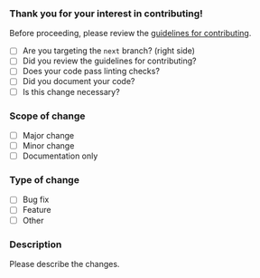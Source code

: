 ### Thank you for your interest in contributing!
Before proceeding, please review the [guidelines for contributing](https://github.com/ZPTXDev/Quaver/blob/master/CONTRIBUTING.md).

- [ ] Are you targeting the `next` branch? (right side)
- [ ] Did you review the guidelines for contributing?
- [ ] Does your code pass linting checks?
- [ ] Did you document your code?
- [ ] Is this change necessary?

### Scope of change
- [ ] Major change
- [ ] Minor change
- [ ] Documentation only

### Type of change
- [ ] Bug fix
- [ ] Feature
- [ ] Other

### Description
Please describe the changes.
